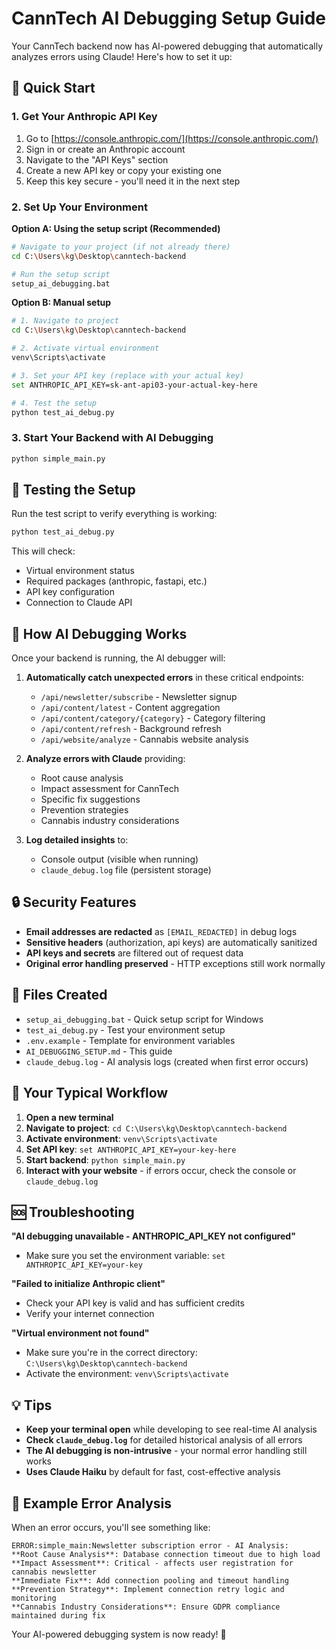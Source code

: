 # CannTech AI Debugging Setup Guide

Your CannTech backend now has AI-powered debugging that automatically analyzes errors using Claude! Here's how to set it up:

## 🚀 Quick Start

### 1. Get Your Anthropic API Key
1. Go to [https://console.anthropic.com/](https://console.anthropic.com/)
2. Sign in or create an Anthropic account
3. Navigate to the "API Keys" section
4. Create a new API key or copy your existing one
5. Keep this key secure - you'll need it in the next step

### 2. Set Up Your Environment

**Option A: Using the setup script (Recommended)**
```bash
# Navigate to your project (if not already there)
cd C:\Users\kg\Desktop\canntech-backend

# Run the setup script
setup_ai_debugging.bat
```

**Option B: Manual setup**
```bash
# 1. Navigate to project
cd C:\Users\kg\Desktop\canntech-backend

# 2. Activate virtual environment
venv\Scripts\activate

# 3. Set your API key (replace with your actual key)
set ANTHROPIC_API_KEY=sk-ant-api03-your-actual-key-here

# 4. Test the setup
python test_ai_debug.py
```

### 3. Start Your Backend with AI Debugging
```bash
python simple_main.py
```

## 🧪 Testing the Setup

Run the test script to verify everything is working:
```bash
python test_ai_debug.py
```

This will check:
- Virtual environment status
- Required packages (anthropic, fastapi, etc.)
- API key configuration
- Connection to Claude API

## 🤖 How AI Debugging Works

Once your backend is running, the AI debugger will:

1. **Automatically catch unexpected errors** in these critical endpoints:
   - `/api/newsletter/subscribe` - Newsletter signup
   - `/api/content/latest` - Content aggregation
   - `/api/content/category/{category}` - Category filtering
   - `/api/content/refresh` - Background refresh
   - `/api/website/analyze` - Cannabis website analysis

2. **Analyze errors with Claude** providing:
   - Root cause analysis
   - Impact assessment for CannTech
   - Specific fix suggestions
   - Prevention strategies
   - Cannabis industry considerations

3. **Log detailed insights** to:
   - Console output (visible when running)
   - `claude_debug.log` file (persistent storage)

## 🔒 Security Features

- **Email addresses are redacted** as `[EMAIL_REDACTED]` in debug logs
- **Sensitive headers** (authorization, api keys) are automatically sanitized
- **API keys and secrets** are filtered out of request data
- **Original error handling preserved** - HTTP exceptions still work normally

## 📁 Files Created

- `setup_ai_debugging.bat` - Quick setup script for Windows
- `test_ai_debug.py` - Test your environment setup
- `.env.example` - Template for environment variables
- `AI_DEBUGGING_SETUP.md` - This guide
- `claude_debug.log` - AI analysis logs (created when first error occurs)

## 🔄 Your Typical Workflow

1. **Open a new terminal**
2. **Navigate to project**: `cd C:\Users\kg\Desktop\canntech-backend`
3. **Activate environment**: `venv\Scripts\activate`
4. **Set API key**: `set ANTHROPIC_API_KEY=your-key-here`
5. **Start backend**: `python simple_main.py`
6. **Interact with your website** - if errors occur, check the console or `claude_debug.log`

## 🆘 Troubleshooting

**"AI debugging unavailable - ANTHROPIC_API_KEY not configured"**
- Make sure you set the environment variable: `set ANTHROPIC_API_KEY=your-key`

**"Failed to initialize Anthropic client"**
- Check your API key is valid and has sufficient credits
- Verify your internet connection

**"Virtual environment not found"**
- Make sure you're in the correct directory: `C:\Users\kg\Desktop\canntech-backend`
- Activate the environment: `venv\Scripts\activate`

## 💡 Tips

- **Keep your terminal open** while developing to see real-time AI analysis
- **Check `claude_debug.log`** for detailed historical analysis of all errors
- **The AI debugging is non-intrusive** - your normal error handling still works
- **Uses Claude Haiku** by default for fast, cost-effective analysis

## 🎯 Example Error Analysis

When an error occurs, you'll see something like:

```
ERROR:simple_main:Newsletter subscription error - AI Analysis: 
**Root Cause Analysis**: Database connection timeout due to high load
**Impact Assessment**: Critical - affects user registration for cannabis newsletter
**Immediate Fix**: Add connection pooling and timeout handling
**Prevention Strategy**: Implement connection retry logic and monitoring
**Cannabis Industry Considerations**: Ensure GDPR compliance maintained during fix
```

Your AI-powered debugging system is now ready! 🚀